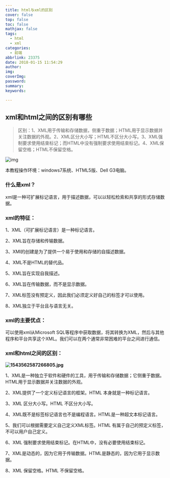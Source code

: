 ```yaml
---
title: html与xml的区别
cover: false
top: false
toc: false
mathjax: false
tags:
  - html
  - xml
categories:
  - 前端
abbrlink: 23375
date: 2018-01-15 11:54:29
author:
img:
coverImg:
password:
summary:
keywords:

---
```


## xml和html之间的区别有哪些

> 区别：1、XML用于传输和存储数据，侧重于数据；HTML用于显示数据并关注数据的外观。2、XML区分大小写；HTML不区分大小写。3、XML强制要求使用结束标记；而HTML中没有强制要求使用结束标记。4、XML保留空格；HTML不保留空格。

![img](https://img.php.cn/upload/article/202104/14/2021041410024576422.jpg)

本教程操作环境：windows7系统、HTML5版、Dell G3电脑。

### **什么是xml？**

xml是一种可扩展标记语言，用于描述数据，可以以轻松检索和共享的形式存储数据。

### **xml的特征：**

1、XML（可扩展标记语言）是一种标记语言。

2、XML旨在存储和传输数据。

3、XMl的创建是为了提供一个易于使用和存储的自描述数据。

4、XML不是HTML的替代品。

5、XML旨在实现自我描述。

6、XML旨在传输数据，而不是显示数据。

7、XML标签没有预定义，因此我们必须定义好自己的标签才可以使用。

8、XML独立于平台且与语言无关。

### **xml的主要优点：**

可以使用xml从Microsoft SQL等程序中获取数据，将其转换为XML，然后与其他程序和平台共享这个XML。我们可以在两个通常非常困难的平台之间进行通信。

### **xml和html之间的区别：**

**![1543562587266805.jpg](https://img.php.cn//upload/image/422/793/135/1543562587266805.jpg)**

1、XML是一种独立于软件和硬件的工具，用于传输和存储数据；它侧重于数据。HTML用于显示数据并关注数据的外观。

2、XML提供了一个定义标记语言的框架。HTML 本身就是一种标记语言。

3、XML 区分大小写。HTML 不区分大小写。

4、XML既不是标签标记语言也不是编程语言。HTML是一种超文本标记语言。

5、我们可以根据需要定义自己定义XML标签。HTML 有属于自己的预定义标签，不可以用户自己定义。

6、XML 强制要求使用结束标记。在HTML中，没有必要使用结束标记。

7、XML是动态的，因为它用于传输数据。HTML是静态的，因为它用于显示数据。

8、XML 保留空格。HTML 不保留空格。